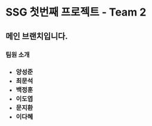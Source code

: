 <h1>SSG 첫번째 프로젝트 - Team 2</h1>

<h2>메인 브랜치입니다.</h2>

<h3>팀원 소개<h3>
<ul>
  <li>양성준</li>
  <li>최문석</li>
  <li>백정훈</li>
  <li>이도엽</li>
  <li>문지환</li>
  <li>이다혜</li>
</ul>